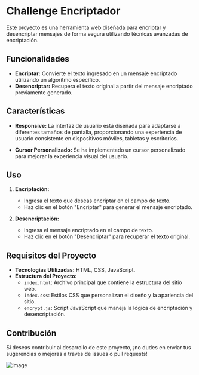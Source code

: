 # Challenge Encriptador

Este proyecto es una herramienta web diseñada para encriptar y desencriptar mensajes de forma segura utilizando técnicas avanzadas de encriptación.

## Funcionalidades

- **Encriptar:** Convierte el texto ingresado en un mensaje encriptado utilizando un algoritmo específico.
- **Desencriptar:** Recupera el texto original a partir del mensaje encriptado previamente generado.

## Características

- **Responsive:** La interfaz de usuario está diseñada para adaptarse a diferentes tamaños de pantalla, proporcionando una experiencia de usuario consistente en dispositivos móviles, tabletas y escritorios.
  
- **Cursor Personalizado:** Se ha implementado un cursor personalizado para mejorar la experiencia visual del usuario.

## Uso

1. **Encriptación:**
   - Ingresa el texto que deseas encriptar en el campo de texto.
   - Haz clic en el botón "Encriptar" para generar el mensaje encriptado.

2. **Desencriptación:**
   - Ingresa el mensaje encriptado en el campo de texto.
   - Haz clic en el botón "Desencriptar" para recuperar el texto original.

## Requisitos del Proyecto

- **Tecnologías Utilizadas:** HTML, CSS, JavaScript.
- **Estructura del Proyecto:** 
  - `index.html`: Archivo principal que contiene la estructura del sitio web.
  - `index.css`: Estilos CSS que personalizan el diseño y la apariencia del sitio.
  - `encrypt.js`: Script JavaScript que maneja la lógica de encriptación y desencriptación.

## Contribución

Si deseas contribuir al desarrollo de este proyecto, ¡no dudes en enviar tus sugerencias o mejoras a través de issues o pull requests!

![image](https://github.com/PSuarez18/encript-aluraOracle/assets/127253030/7d08fafd-b898-4b85-91b4-7462b61a06c9)

